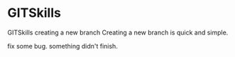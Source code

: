 # GITSkills
GITSkills
creating a new branch
Creating a new branch is quick and simple.

fix some bug.
something didn't finish.
